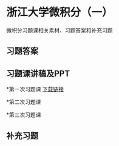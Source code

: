 # 浙江大学微积分（一）
微积分习题课相关素材、习题答案和补充习题

## 习题答案



## 习题课讲稿及PPT

*第一次习题课 [下载链接](https://raw.githubusercontent.com/Xu-jinhua/Calculus_ZJU/master/%E5%BE%AE%E7%A7%AF%E5%88%86%E4%B9%A0%E9%A2%98%E8%AF%BE1PPT/%E5%BE%AE%E7%A7%AF%E5%88%86%E4%B9%A0%E9%A2%98%E8%AF%BE%E4%B8%80PPT.pdfm)

*第二次习题课 

*第三次习题课 

## 补充习题




